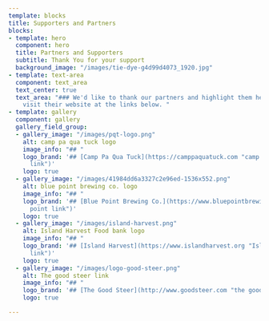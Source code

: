 ```yaml
---
template: blocks
title: Supporters and Partners
blocks:
- template: hero
  component: hero
  title: Partners and Supporters
  subtitle: Thank You for your support
  background_image: "/images/tie-dye-g4d99d4073_1920.jpg"
- template: text-area
  component: text_area
  text_center: true
  text_area: "### We'd like to thank our partners and highlight them here. You can
    visit their website at the links below. "
- template: gallery
  component: gallery
  gallery_field_group:
  - gallery_image: "/images/pqt-logo.png"
    alt: camp pa qua tuck logo
    image_info: "## "
    logo_brand: '## [Camp Pa Qua Tuck](https://camppaquatuck.com "camp pa qua tuck
      link")'
    logo: true
  - gallery_image: "/images/41984dd6a3327c2e96ed-1536x552.png"
    alt: blue point brewing co. logo
    image_info: "## "
    logo_brand: '## [Blue Point Brewing Co.](https://www.bluepointbrewing.com "blue
      point link")'
    logo: true
  - gallery_image: "/images/island-harvest.png"
    alt: Island Harvest Food bank logo
    image_info: "## "
    logo_brand: '## [Island Harvest](https://www.islandharvest.org "Island Harvest
      link")'
    logo: true
  - gallery_image: "/images/logo-good-steer.png"
    alt: The good steer link
    image_info: "## "
    logo_brand: '## [The Good Steer](http://www.goodsteer.com "the good steer link")'
    logo: true

---
```

